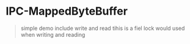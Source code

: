 # IPC-MappedByteBuffer
> simple demo
> include write and read
> tihis is a fiel lock would used when writing and reading
